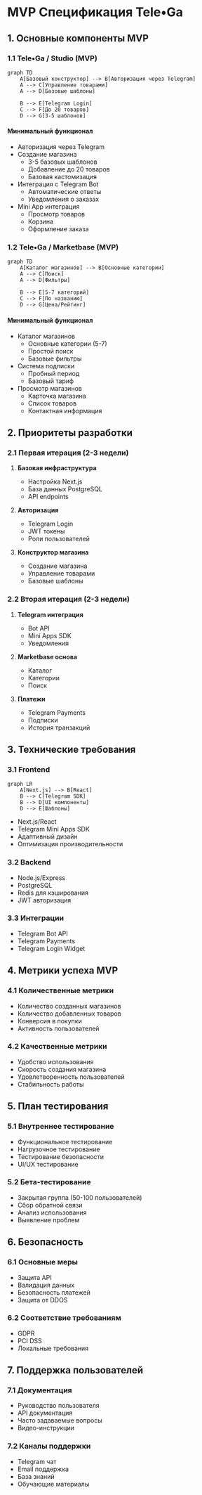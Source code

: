 # MVP Спецификация Tele•Ga

## 1. Основные компоненты MVP

### 1.1 Tele•Ga / Studio (MVP)

```mermaid
graph TD
    A[Базовый конструктор] --> B[Авторизация через Telegram]
    A --> C[Управление товарами]
    A --> D[Базовые шаблоны]

    B --> E[Telegram Login]
    C --> F[До 20 товаров]
    D --> G[3-5 шаблонов]
```

#### Минимальный функционал

- Авторизация через Telegram
- Создание магазина
  - 3-5 базовых шаблонов
  - Добавление до 20 товаров
  - Базовая кастомизация
- Интеграция с Telegram Bot
  - Автоматические ответы
  - Уведомления о заказах
- Mini App интеграция
  - Просмотр товаров
  - Корзина
  - Оформление заказа

### 1.2 Tele•Ga / Marketbase (MVP)

```mermaid
graph TD
    A[Каталог магазинов] --> B[Основные категории]
    A --> C[Поиск]
    A --> D[Фильтры]

    B --> E[5-7 категорий]
    C --> F[По названию]
    D --> G[Цена/Рейтинг]
```

#### Минимальный функционал

- Каталог магазинов
  - Основные категории (5-7)
  - Простой поиск
  - Базовые фильтры
- Система подписки
  - Пробный период
  - Базовый тариф
- Просмотр магазинов
  - Карточка магазина
  - Список товаров
  - Контактная информация

## 2. Приоритеты разработки

### 2.1 Первая итерация (2-3 недели)

1. **Базовая инфраструктура**
   - Настройка Next.js
   - База данных PostgreSQL
   - API endpoints

2. **Авторизация**
   - Telegram Login
   - JWT токены
   - Роли пользователей

3. **Конструктор магазина**
   - Создание магазина
   - Управление товарами
   - Базовые шаблоны

### 2.2 Вторая итерация (2-3 недели)

1. **Telegram интеграция**
   - Bot API
   - Mini Apps SDK
   - Уведомления

2. **Marketbase основа**
   - Каталог
   - Категории
   - Поиск

3. **Платежи**
   - Telegram Payments
   - Подписки
   - История транзакций

## 3. Технические требования

### 3.1 Frontend

```mermaid
graph LR
    A[Next.js] --> B[React]
    B --> C[Telegram SDK]
    B --> D[UI компоненты]
    D --> E[Шаблоны]
```

- Next.js/React
- Telegram Mini Apps SDK
- Адаптивный дизайн
- Оптимизация производительности

### 3.2 Backend

- Node.js/Express
- PostgreSQL
- Redis для кэширования
- JWT авторизация

### 3.3 Интеграции

- Telegram Bot API
- Telegram Payments
- Telegram Login Widget

## 4. Метрики успеха MVP

### 4.1 Количественные метрики

- Количество созданных магазинов
- Количество добавленных товаров
- Конверсия в покупки
- Активность пользователей

### 4.2 Качественные метрики

- Удобство использования
- Скорость создания магазина
- Удовлетворенность пользователей
- Стабильность работы

## 5. План тестирования

### 5.1 Внутреннее тестирование

- Функциональное тестирование
- Нагрузочное тестирование
- Тестирование безопасности
- UI/UX тестирование

### 5.2 Бета-тестирование

- Закрытая группа (50-100 пользователей)
- Сбор обратной связи
- Анализ использования
- Выявление проблем

## 6. Безопасность

### 6.1 Основные меры

- Защита API
- Валидация данных
- Безопасность платежей
- Защита от DDOS

### 6.2 Соответствие требованиям

- GDPR
- PCI DSS
- Локальные требования

## 7. Поддержка пользователей

### 7.1 Документация

- Руководство пользователя
- API документация
- Часто задаваемые вопросы
- Видео-инструкции

### 7.2 Каналы поддержки

- Telegram чат
- Email поддержка
- База знаний
- Обучающие материалы
